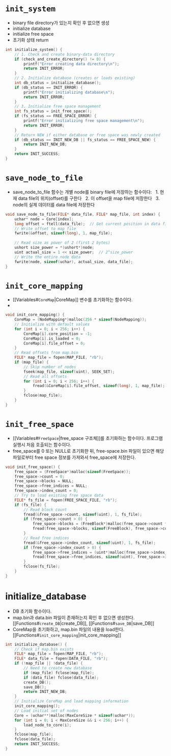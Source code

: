 
# `init_system`
- binary file directory가 있는지 확인 후 없으면 생성
- initialize database
- initialize free space
- 초기화 상태 return
```c
int initialize_system() {
    // 1. Check and create binary-data directory
    if (check_and_create_directory() != 0) {
        printf("Error creating data directory\n");
        return INIT_ERROR;
    }
    // 2. Initialize database (creates or loads existing)
    int db_status = initialize_database();
    if (db_status == INIT_ERROR) {
        printf("Error initializing database\n");
        return INIT_ERROR;
    }
    // 3. Initialize free space management
    int fs_status = init_free_space();
    if (fs_status == FREE_SPACE_ERROR) {
        printf("Error initializing free space management\n");
        return INIT_ERROR;
    }
    // Return NEW if either database or free space was newly created
    if (db_status == INIT_NEW_DB || fs_status == FREE_SPACE_NEW) {
        return INIT_NEW_DB;
    }
    return INIT_SUCCESS;
}
```

# `save_node_to_file`
- save_node_to_file 함수는 개별 node를 binary file에 저장하는 함수이다:
  1. 현재 data file의 위치(offset)를 구한다
  2. 이 offset을 map file에 저장한다
  3. node의 실제 데이터를 data file에 저장한다
```c
void save_node_to_file(FILE* data_file, FILE* map_file, int index) {
    uchar* node = Core[index];
    long offset = ftell(data_file);  // Get current position in data file
    // Write offset to map file
    fwrite(&offset, sizeof(long), 1, map_file);
    
    // Read size as power of 2 (first 2 bytes)
    ushort size_power = *(ushort*)node;
    uint actual_size = 1 << size_power;  // 2^size_power
    // Write the entire node data
    fwrite(node, sizeof(uchar), actual_size, data_file);
}
```

# `init_core_mapping`
- [[Variables#`CoreMap`|CoreMap]] 변수를 초기화하는 함수이다. 
- 
```c
void init_core_mapping() {
    CoreMap = (NodeMapping*)malloc(256 * sizeof(NodeMapping));
    // Initialize with default values
    for (int i = 0; i < 256; i++) {
        CoreMap[i].core_position = -1;
        CoreMap[i].is_loaded = 0;
        CoreMap[i].file_offset = 0;
    }
    // Read offsets from map.bin
    FILE* map_file = fopen(MAP_FILE, "rb");
    if (map_file) {
        // Skip number of nodes
        fseek(map_file, sizeof(uint), SEEK_SET);
        // Read all offsets
        for (int i = 0; i < 256; i++) {
            fread(&CoreMap[i].file_offset, sizeof(long), 1, map_file);
        }
        fclose(map_file);
    }
}
```

# `init_free_space`
- [[Variables#`FreeSpace`|free_space 구조체]]를 초기화하는 함수이다. 프로그램 실행시 처음 호출되는 함수이다. 
- free_space를 0 또는 NULL로 초기화한 뒤, free-space.bin 파일이 있으면 해당 파일로부터 free space 정보를 가져와서 free_space에 저장한다. 
```c
void init_free_space() {
    free_space = (FreeSpace*)malloc(sizeof(FreeSpace));
    free_space->count = 0;
    free_space->blocks = NULL;
    free_space->free_indices = NULL;
    free_space->index_count = 0;
    // Try to load existing free space data
    FILE* fs_file = fopen(FREE_SPACE_FILE, "rb");
    if (fs_file) {
        // Read block count
        fread(&free_space->count, sizeof(uint), 1, fs_file);
        if (free_space->count > 0) {
            free_space->blocks = (FreeBlock*)malloc(free_space->count * sizeof(FreeBlock));
            fread(free_space->blocks, sizeof(FreeBlock), free_space->count, fs_file);
        }
        // Read free indices
        fread(&free_space->index_count, sizeof(uint), 1, fs_file);
        if (free_space->index_count > 0) {
            free_space->free_indices = (uint*)malloc(free_space->index_count * sizeof(uint));
            fread(free_space->free_indices, sizeof(uint), free_space->index_count, fs_file);
        }
        fclose(fs_file);
    }
}
```



# initialize_database
- DB 초기화 함수이다. 
- map.bin과 data.bin 파일이 존재하는지 확인 후 없으면 생성한다. [[Functions#`create_DB`|create_DB]], [[Functions#`save_DB`|save_DB]]
- CoreMap을 초기화하고, map.bin 파일의 내용을 load한다. [[Functions#`init_core_mapping`|init_core_mapping]]
```c
int initialize_database() {
    // Check if map.bin exists
    FILE* map_file = fopen(MAP_FILE, "rb");
    FILE* data_file = fopen(DATA_FILE, "rb");
    if (!map_file || !data_file) {
        // Need to create new database
        if (map_file) fclose(map_file);
        if (data_file) fclose(data_file);
        create_DB();
        save_DB();
        return INIT_NEW_DB;
    }
    // Initialize CoreMap and load mapping information
    init_core_mapping();
    // Load initial set of nodes
    Core = (uchar**)malloc(MaxCoreSize * sizeof(uchar*));
    for (int i = 0; i < MaxCoreSize && i < 256; i++) {
        load_node_to_core(i);
    }
    fclose(map_file);
    fclose(data_file);
    return INIT_SUCCESS;
}
```


